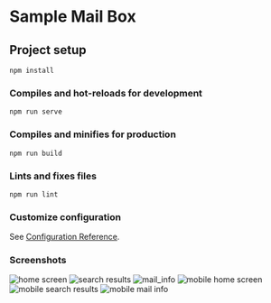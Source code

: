 # Sample Mail Box

## Project setup
```
npm install
```

### Compiles and hot-reloads for development
```
npm run serve
```

### Compiles and minifies for production
```
npm run build
```

### Lints and fixes files
```
npm run lint
```

### Customize configuration
See [Configuration Reference](https://cli.vuejs.org/config/).

### Screenshots

![home screen](https://github.com/abzeefly/Sample-mail-box-front-end/blob/main/Home%20Screen.PNG)
![search results](https://github.com/abzeefly/Sample-mail-box-front-end/blob/main/Search%20Results.PNG)
![mail_info](https://github.com/abzeefly/Sample-mail-box-front-end/blob/main/Individual%20mail%20info.PNG)
![mobile home screen](https://github.com/abzeefly/Sample-mail-box-front-end/blob/main/Mobile%20View%20Home%20Page.PNG)
![mobile search results](https://github.com/abzeefly/Sample-mail-box-front-end/blob/main/Mobile%20View%20Mail%20Info.PNG)
![mobile mail info](https://github.com/abzeefly/Sample-mail-box-front-end/blob/main/Mobile%20View%20Search%20Results.PNG)
